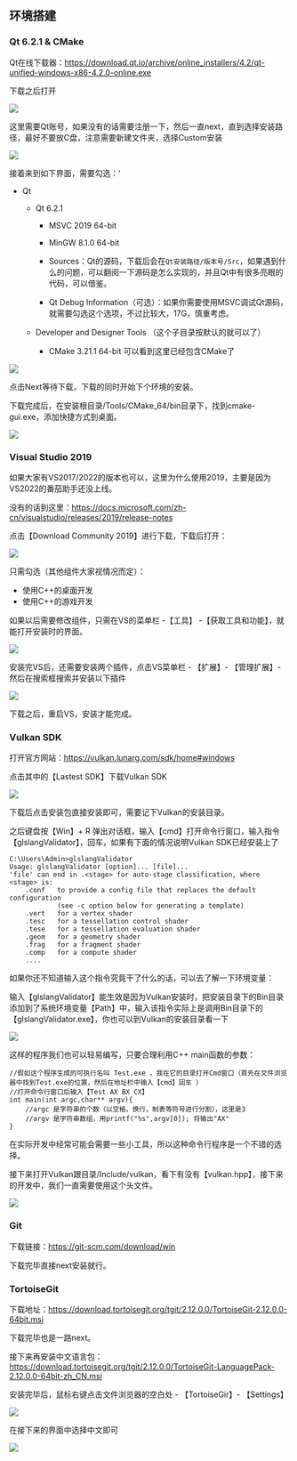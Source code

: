 ## 环境搭建

### Qt 6.2.1 & CMake

Qt在线下载器：https://download.qt.io/archive/online_installers/4.2/qt-unified-windows-x86-4.2.0-online.exe

下载之后打开

<img src=".\Src\Qt01.png"  />

这里需要Qt账号，如果没有的话需要注册一下，然后一直next，直到选择安装路径，最好不要放C盘，注意需要新建文件夹，选择Custom安装

![](.\Src\Qt02.png)

接着来到如下界面，需要勾选：‘

- Qt

  - Qt 6.2.1

    - MSVC 2019 64-bit

    - MinGW 8.1.0 64-bit

    - Sources：Qt的源码，下载后会在`Qt安装路径/版本号/Src`，如果遇到什么的问题，可以翻阅一下源码是怎么实现的，并且Qt中有很多亮眼的代码，可以借鉴。

    - Qt Debug Information（可选）：如果你需要使用MSVC调试Qt源码，就需要勾选这个选项，不过比较大，17G，慎重考虑。

  - Developer and Designer Tools （这个子目录按默认的就可以了）
    - CMake 3.21.1 64-bit 可以看到这里已经包含CMake了

![](.\Src\Qt03.png)

点击Next等待下载，下载的同时开始下个环境的安装。

下载完成后，在安装根目录/Tools/CMake_64/bin目录下，找到cmake-gui.exe，添加快捷方式到桌面。

![](.\src\Qt04.png)



### Visual Studio 2019

如果大家有VS2017/2022的版本也可以，这里为什么使用2019，主要是因为VS2022的番茄助手还没上线。

没有的话到这里：https://docs.microsoft.com/zh-cn/visualstudio/releases/2019/release-notes 

点击【Download Community 2019】进行下载，下载后打开：

![](.\Src\VS01.png)

只需勾选（其他组件大家视情况而定）：

- 使用C++的桌面开发
- 使用C++的游戏开发

如果以后需要修改组件，只需在VS的菜单栏 -【工具】 -【获取工具和功能】，就能打开安装时的界面。

![](.\Src\VS02.png)

安装完VS后，还需要安装两个插件，点击VS菜单栏 - 【扩展】- 【管理扩展】- 然后在搜索框搜索并安装以下插件

![](.\Src\VS03.png)

下载之后，重启VS，安装才能完成。

### Vulkan SDK

打开官方网站：https://vulkan.lunarg.com/sdk/home#windows

点击其中的【Lastest SDK】下载Vulkan SDK

![](.\Src\VKSDK00.png)

下载后点击安装包直接安装即可，需要记下Vulkan的安装目录。

之后键盘按【Win】+ R 弹出对话框，输入【cmd】打开命令行窗口，输入指令【glslangValidator】，回车，如果有下面的情况说明Vulkan SDK已经安装上了

```SAS
C:\Users\Admin>glslangValidator
Usage: glslangValidator [option]... [file]...
'file' can end in .<stage> for auto-stage classification, where <stage> is:
    .conf   to provide a config file that replaces the default configuration
            (see -c option below for generating a template)
    .vert   for a vertex shader
    .tesc   for a tessellation control shader
    .tese   for a tessellation evaluation shader
    .geom   for a geometry shader
    .frag   for a fragment shader
    .comp   for a compute shader
    ....
```

如果你还不知道输入这个指令究竟干了什么的话，可以去了解一下环境变量：

输入【glslangValidator】能生效是因为Vulkan安装时，把安装目录下的Bin目录添加到了系统环境变量【Path】中，输入该指令实际上是调用Bin目录下的【glslangValidator.exe】，你也可以到Vulkan的安装目录看一下

![](.\Src\VKSDK02.png)

这样的程序我们也可以轻易编写，只要合理利用C++ main函数的参数：

```
//假如这个程序生成的可执行名叫 Test.exe ，我在它的目录打开Cmd窗口（首先在文件浏览器中找到Test.exe的位置，然后在地址栏中输入【cmd】回车 ）
//打开命令行窗口后输入【Test AX BX CX】
int main(int argc,char** argv){
	//argc 是字符串的个数（以空格，换行，制表等符号进行分割），这里是3
	//argv 是字符串数组，用printf("%s",argv[0]); 将输出"AX"
}
```

在实际开发中经常可能会需要一些小工具，所以这种命令行程序是一个不错的选择。

接下来打开Vulkan跟目录/Include/vulkan，看下有没有【vulkan.hpp】，接下来的开发中，我们一直需要使用这个头文件。

![](.\Src\VKSDK004.png)

### Git

下载链接：https://git-scm.com/download/win

下载完毕直接next安装就行。

###  TortoiseGit

下载地址：https://download.tortoisegit.org/tgit/2.12.0.0/TortoiseGit-2.12.0.0-64bit.msi

下载完毕也是一路next。

接下来再安装中文语言包：https://download.tortoisegit.org/tgit/2.12.0.0/TortoiseGit-LanguagePack-2.12.0.0-64bit-zh_CN.msi

安装完毕后，鼠标右键点击文件浏览器的空白处 - 【TortoiseGir】- 【Settings】

![](.\Src\Git01.png)

在接下来的界面中选择中文即可

![](.\Src\Git02.png)
